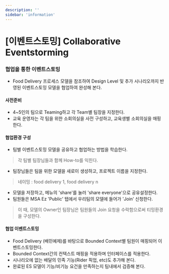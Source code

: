 ```yaml
---
description: ''
sidebar: 'information'
---
```


# [이벤트스토밍] Collaborative Eventstorming

### 협업을 통한 이벤트스토밍

- Food Delivery 프로세스 모델을 참조하여 Design Level 및 추가 시나리오까지 반영된 이벤트스토밍 모델을 협업하여 완성해 본다.

#### 사전준비
- 4~5인의 팀으로 Teaming하고 각 Team별 팀장을 지정한다.
- 교육 운영자는 각 팀을 위한 소회의실을 사전 구성하고, 교육생별 소회의실을 매핑한다.

#### 협업환경 구성
- 팀별 이벤트스토밍 모델을 공유하고 협업하는 방법을 학습한다.
> 각 팀별 팀장님들과 함께 How-to를 익힌다.
- 팀장님들은 팀을 위한 모델을 새로이 생성하고, 프로젝트 이름을 지정한다.
> 네이밍 : food delivery 1, food delivery n
- 모델을 저장하고, 메뉴의 'share'를 눌러 'share everyone'으로 공유설정한다.
- 팀원들은 MSA Ez 'Public' 탭에서 우리팀의 모델에 들어가 'Join' 신청한다.
> 이 때, 모델의 Owner인 팀장님은 팀원들의 Join 요청을 수락함으로써 티밍환경을 구성한다.

#### 협업 이벤트스토밍 
-  Food Delivery (배민예제)를 바탕으로 Bounded Context별 팀원이 매핑되어 이벤트스토밍한다.
-  Bounded Context간의 컨텍스트 매핑을 적용하며 인터페이스를 적용한다.
-  시나리오에 없는 배달의 민족 기능(Rider 픽업, etc)도 추가해 본다.
- 완료된 ES 모델이 기능/비기능 요건을 만족하는지 팀내에서 검증해 본다.

